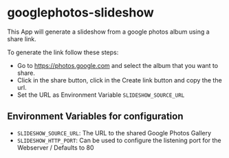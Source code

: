 # googlephotos-slideshow
This App will generate a slideshow from a google photos album using a share link.

To generate the link follow these steps:
 - Go to https://photos.google.com and select the album that you want to share.
 - Click in the share button, click in the Create link button and copy the the url.
 - Set the URL as Environment Variable `SLIDESHOW_SOURCE_URL`

## Environment Variables for configuration

 - `SLIDESHOW_SOURCE_URL`: The URL to the shared Google Photos Gallery
 - `SLIDESHOW_HTTP_PORT`: Can be used to configure the listening port for the Webserver / Defaults to 80